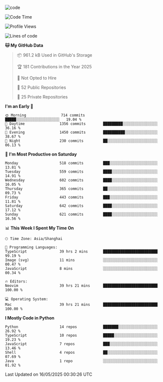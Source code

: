 
<!--
**liuyaanng/liuyaanng** is a ✨ _special_ ✨ repository because its `README.md` (this file) appears on your GitHub profile.

Here are some ideas to get you started:

- 🔭 I’m currently working on ...
- 🌱 I’m currently learning ...
- 👯 I’m looking to collaborate on ...
- 🤔 I’m looking for help with ...
- 💬 Ask me about ...
- 📫 How to reach me: ...
- 😄 Pronouns: ...
- ⚡ Fun fact: ...
-->


![code](https://cdn.jsdelivr.net/gh/liuyaanng/liuyaanng@1.0/code.gif) 

<!--START_SECTION:waka-->
![Code Time](http://img.shields.io/badge/Code%20Time-1%2C462%20hrs%2018%20mins-blue)

![Profile Views](http://img.shields.io/badge/Profile%20Views-0-blue)

![Lines of code](https://img.shields.io/badge/From%20Hello%20World%20I%27ve%20Written-21.0%20million%20lines%20of%20code-blue)

**🐱 My GitHub Data** 

> 📦 961.2 kB Used in GitHub's Storage 
 > 
> 🏆 181 Contributions in the Year 2025
 > 
> 🚫 Not Opted to Hire
 > 
> 📜 52 Public Repositories 
 > 
> 🔑 25 Private Repositories 
 > 
**I'm an Early 🐤** 

```text
🌞 Morning                714 commits         █████░░░░░░░░░░░░░░░░░░░░   19.04 % 
🌆 Daytime                1356 commits        █████████░░░░░░░░░░░░░░░░   36.16 % 
🌃 Evening                1450 commits        ██████████░░░░░░░░░░░░░░░   38.67 % 
🌙 Night                  230 commits         ██░░░░░░░░░░░░░░░░░░░░░░░   06.13 % 
```
📅 **I'm Most Productive on Saturday** 

```text
Monday                   518 commits         ███░░░░░░░░░░░░░░░░░░░░░░   13.81 % 
Tuesday                  559 commits         ████░░░░░░░░░░░░░░░░░░░░░   14.91 % 
Wednesday                602 commits         ████░░░░░░░░░░░░░░░░░░░░░   16.05 % 
Thursday                 365 commits         ██░░░░░░░░░░░░░░░░░░░░░░░   09.73 % 
Friday                   443 commits         ███░░░░░░░░░░░░░░░░░░░░░░   11.81 % 
Saturday                 642 commits         ████░░░░░░░░░░░░░░░░░░░░░   17.12 % 
Sunday                   621 commits         ████░░░░░░░░░░░░░░░░░░░░░   16.56 % 
```


📊 **This Week I Spent My Time On** 

```text
🕑︎ Time Zone: Asia/Shanghai

💬 Programming Languages: 
TypeScript               39 hrs 2 mins       █████████████████████████   99.19 % 
Image (svg)              11 mins             ░░░░░░░░░░░░░░░░░░░░░░░░░   00.47 % 
JavaScript               8 mins              ░░░░░░░░░░░░░░░░░░░░░░░░░   00.34 % 

🔥 Editors: 
Neovim                   39 hrs 21 mins      █████████████████████████   100.00 % 

💻 Operating System: 
Mac                      39 hrs 21 mins      █████████████████████████   100.00 % 
```

**I Mostly Code in Python** 

```text
Python                   14 repos            ███████░░░░░░░░░░░░░░░░░░   26.92 % 
TypeScript               10 repos            █████░░░░░░░░░░░░░░░░░░░░   19.23 % 
JavaScript               7 repos             ███░░░░░░░░░░░░░░░░░░░░░░   13.46 % 
Shell                    4 repos             ██░░░░░░░░░░░░░░░░░░░░░░░   07.69 % 
Java                     1 repo              ░░░░░░░░░░░░░░░░░░░░░░░░░   01.92 % 
```




 Last Updated on 16/05/2025 00:30:26 UTC
<!--END_SECTION:waka-->
